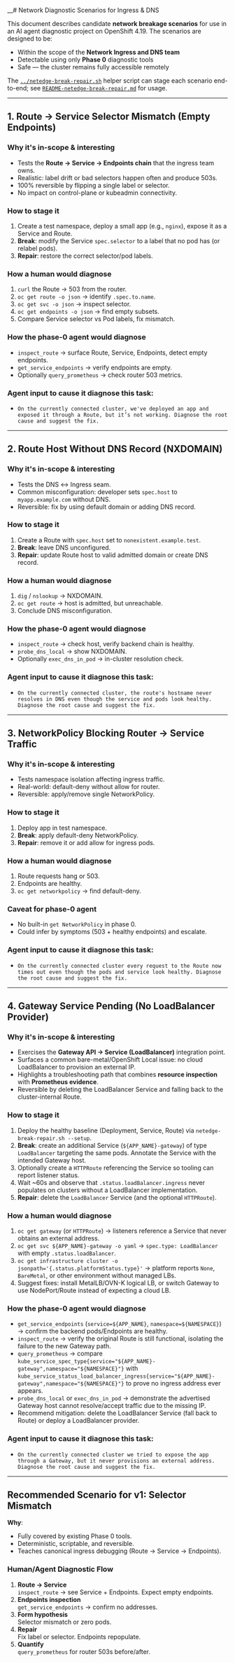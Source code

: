 __# Network Diagnostic Scenarios for Ingress & DNS

This document describes candidate **network breakage scenarios** for use in an AI agent diagnostic project on OpenShift 4.19. The scenarios are designed to be:
- Within the scope of the **Network Ingress and DNS team**
- Detectable using only **Phase 0** diagnostic tools
- Safe — the cluster remains fully accessible remotely

The [`../netedge-break-repair.sh`](../netedge-break-repair.sh) helper script can
stage each scenario end-to-end; see [`README-netedge-break-repair.md`](./README-netedge-break-repair.md)
for usage.

---

## 1. Route → Service Selector Mismatch (Empty Endpoints)

### Why it's in-scope & interesting
- Tests the **Route → Service → Endpoints chain** that the ingress team owns.
- Realistic: label drift or bad selectors happen often and produce 503s.
- 100% reversible by flipping a single label or selector.
- No impact on control-plane or kubeadmin connectivity.

### How to stage it
1. Create a test namespace, deploy a small app (e.g., `nginx`), expose it as a Service and Route.
2. **Break**: modify the Service `spec.selector` to a label that no pod has (or relabel pods).
3. **Repair**: restore the correct selector/pod labels.

### How a human would diagnose
1. `curl` the Route → 503 from the router.
2. `oc get route -o json` → identify `.spec.to.name`.
3. `oc get svc -o json` → inspect selector.
4. `oc get endpoints -o json` → find empty subsets.
5. Compare Service selector vs Pod labels, fix mismatch.

### How the phase-0 agent would diagnose
- `inspect_route` → surface Route, Service, Endpoints, detect empty endpoints.
- `get_service_endpoints` → verify endpoints are empty.
- Optionally `query_prometheus` → check router 503 metrics.

### Agent input to cause it diagnose this task:
- `On the currently connected cluster, we've deployed an app and exposed it through a Route, but it’s not working. Diagnose the root cause and suggest the fix.`
---

## 2. Route Host Without DNS Record (NXDOMAIN)

### Why it's in-scope & interesting
- Tests the DNS ↔ Ingress seam.
- Common misconfiguration: developer sets `spec.host` to `myapp.example.com` without DNS.
- Reversible: fix by using default domain or adding DNS record.

### How to stage it
1. Create a Route with `spec.host` set to `nonexistent.example.test`.
2. **Break**: leave DNS unconfigured.
3. **Repair**: update Route host to valid admitted domain or create DNS record.

### How a human would diagnose
1. `dig` / `nslookup` → NXDOMAIN.
2. `oc get route` → host is admitted, but unreachable.
3. Conclude DNS misconfiguration.

### How the phase-0 agent would diagnose
- `inspect_route` → check host, verify backend chain is healthy.
- `probe_dns_local` → show NXDOMAIN.
- Optionally `exec_dns_in_pod` → in-cluster resolution check.

### Agent input to cause it diagnose this task:
- `On the currently connected cluster, the route's hostname never resolves in DNS even though the service and pods look healthy. Diagnose the root cause and suggest the fix.`

---

## 3. NetworkPolicy Blocking Router → Service Traffic

### Why it's in-scope & interesting
- Tests namespace isolation affecting ingress traffic.
- Real-world: default-deny without allow for router.
- Reversible: apply/remove single NetworkPolicy.

### How to stage it
1. Deploy app in test namespace.
2. **Break**: apply default-deny NetworkPolicy.
3. **Repair**: remove it or add allow for ingress pods.

### How a human would diagnose
1. Route requests hang or 503.
2. Endpoints are healthy.
3. `oc get networkpolicy` → find default-deny.

### Caveat for phase-0 agent
- No built-in `get NetworkPolicy` in phase 0.
- Could infer by symptoms (503 + healthy endpoints) and escalate.

### Agent input to cause it diagnose this task:
- `On the currently connected cluster every request to the Route now times out even though the pods and service look healthy. Diagnose the root cause and suggest the fix.`

---

## 4. Gateway Service Pending (No LoadBalancer Provider)

### Why it's in-scope & interesting
- Exercises the **Gateway API → Service (LoadBalancer)** integration point.
- Surfaces a common bare-metal/OpenShift Local issue: no cloud LoadBalancer to provision an external IP.
- Highlights a troubleshooting path that combines **resource inspection** with **Prometheus evidence**.
- Reversible by deleting the LoadBalancer Service and falling back to the cluster-internal Route.

### How to stage it
1. Deploy the healthy baseline (Deployment, Service, Route) via `netedge-break-repair.sh --setup`.
2. **Break**: create an additional Service (`${APP_NAME}-gateway`) of type `LoadBalancer` targeting the same pods. Annotate the Service with the intended Gateway host.
3. Optionally create a `HTTPRoute` referencing the Service so tooling can report listener status.
4. Wait ~60s and observe that `.status.loadBalancer.ingress` never populates on clusters without a LoadBalancer implementation.
5. **Repair**: delete the `LoadBalancer` Service (and the optional `HTTPRoute`).

### How a human would diagnose
1. `oc get gateway` (or `HTTPRoute`) → listeners reference a Service that never obtains an external address.
2. `oc get svc ${APP_NAME}-gateway -o yaml` → `spec.type: LoadBalancer` with empty `.status.loadBalancer`.
3. `oc get infrastructure cluster -o jsonpath='{.status.platformStatus.type}'` → platform reports `None`, `BareMetal`, or other environment without managed LBs.
4. Suggest fixes: install MetalLB/OVN-K logical LB, or switch Gateway to use NodePort/Route instead of expecting a cloud LB.

### How the phase-0 agent would diagnose
- `get_service_endpoints` (`service=${APP_NAME}`, `namespace=${NAMESPACE}`) → confirm the backend pods/Endpoints are healthy.
- `inspect_route` → verify the original Route is still functional, isolating the failure to the new Gateway path.
- `query_prometheus` → compare `kube_service_spec_type{service="${APP_NAME}-gateway",namespace="${NAMESPACE}"}` with `kube_service_status_load_balancer_ingress{service="${APP_NAME}-gateway",namespace="${NAMESPACE}"}` to prove no ingress address ever appears.
- `probe_dns_local` or `exec_dns_in_pod` → demonstrate the advertised Gateway host cannot resolve/accept traffic due to the missing IP.
- Recommend mitigation: delete the LoadBalancer Service (fall back to Route) or deploy a LoadBalancer provider.

### Agent input to cause it diagnose this task:
- `On the currently connected cluster we tried to expose the app through a Gateway, but it never provisions an external address. Diagnose the root cause and suggest the fix.`

---

## Recommended Scenario for v1: Selector Mismatch

**Why**:  
- Fully covered by existing Phase 0 tools.  
- Deterministic, scriptable, and reversible.  
- Teaches canonical ingress debugging (Route → Service → Endpoints).

### Human/Agent Diagnostic Flow
1. **Route → Service**  
   `inspect_route` → see Service + Endpoints. Expect empty endpoints.
2. **Endpoints inspection**  
   `get_service_endpoints` → confirm no addresses.
3. **Form hypothesis**  
   Selector mismatch or zero pods.
4. **Repair**  
   Fix label or selector. Endpoints repopulate.
5. **Quantify**  
   `query_prometheus` for router 503s before/after.
